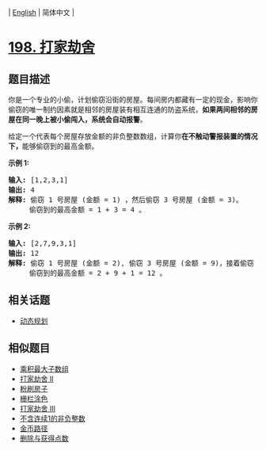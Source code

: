 
| [English](README_EN.md) | 简体中文 |

# [198. 打家劫舍](https://leetcode-cn.com/problems/house-robber/)

## 题目描述

<p>你是一个专业的小偷，计划偷窃沿街的房屋。每间房内都藏有一定的现金，影响你偷窃的唯一制约因素就是相邻的房屋装有相互连通的防盗系统，<strong>如果两间相邻的房屋在同一晚上被小偷闯入，系统会自动报警</strong>。</p>

<p>给定一个代表每个房屋存放金额的非负整数数组，计算你<strong>在不触动警报装置的情况下，</strong>能够偷窃到的最高金额。</p>

<p><strong>示例 1:</strong></p>

<pre><strong>输入:</strong> [1,2,3,1]
<strong>输出:</strong> 4
<strong>解释:</strong> 偷窃 1 号房屋 (金额 = 1) ，然后偷窃 3 号房屋 (金额 = 3)。
&nbsp;    偷窃到的最高金额 = 1 + 3 = 4 。</pre>

<p><strong>示例 2:</strong></p>

<pre><strong>输入:</strong> [2,7,9,3,1]
<strong>输出:</strong> 12
<strong>解释:</strong> 偷窃 1 号房屋 (金额 = 2), 偷窃 3 号房屋 (金额 = 9)，接着偷窃 5 号房屋 (金额 = 1)。
&nbsp;    偷窃到的最高金额 = 2 + 9 + 1 = 12 。
</pre>


## 相关话题

- [动态规划](https://leetcode-cn.com/tag/dynamic-programming)

## 相似题目

- [乘积最大子数组](../maximum-product-subarray/README.md)
- [打家劫舍 II](../house-robber-ii/README.md)
- [粉刷房子](../paint-house/README.md)
- [栅栏涂色](../paint-fence/README.md)
- [打家劫舍 III](../house-robber-iii/README.md)
- [不含连续1的非负整数](../non-negative-integers-without-consecutive-ones/README.md)
- [金币路径](../coin-path/README.md)
- [删除与获得点数](../delete-and-earn/README.md)
